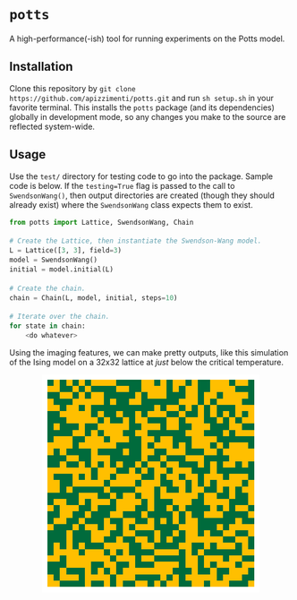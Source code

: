 # `potts`
A high-performance(-ish) tool for running experiments on the Potts model.

## Installation
Clone this repository by `git clone https://github.com/apizzimenti/potts.git`
and run `sh setup.sh` in your favorite terminal. This installs the `potts` package
(and its dependencies) globally in development mode, so any changes you make to
the source are reflected system-wide.

## Usage
Use the `test/` directory for testing code to go into the package. Sample code
is below. If the `testing=True` flag is passed to the call to `SwendsonWang()`,
then output directories are created (though they should already exist) where the
`SwendsonWang` class expects them to exist.

```python
from potts import Lattice, SwendsonWang, Chain

# Create the Lattice, then instantiate the Swendson-Wang model.
L = Lattice([3, 3], field=3)
model = SwendsonWang()
initial = model.initial(L)

# Create the chain.
chain = Chain(L, model, initial, steps=10)

# Iterate over the chain.
for state in chain:
    <do whatever>
```

Using the imaging features, we can make pretty outputs, like this simulation of
the Ising model on a 32x32 lattice at _just_ below the critical temperature.

<p align="center">
  <img src="test/output/figures/lattice.gif" alt="animated" />
</p>